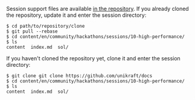 Session support files are available [in the repository](https://github.com/unikraft/docs).
If you already cloned the repository, update it and enter the session directory:

```console
$ cd path/to/repository/clone
$ git pull --rebase
$ cd content/en/community/hackathons/sessions/10-high-performance/
$ ls
content  index.md  sol/
```

If you haven't cloned the repository yet, clone it and enter the session directory:

```console
$ git clone git clone https://github.com/unikraft/docs
$ cd content/en/community/hackathons/sessions/10-high-performance/
$ ls
content  index.md  sol/
```
